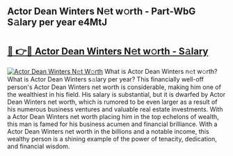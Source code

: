 ## Actor Dean Winters N𝚎t w𝚘rth - Part-WbG S𝚊lary per year e4MtJ

# <h2><a href="http://gc00rke.nevu.top/?p=Actor+Dean+Winters">🔗 👉🔴 Actor Dean Winters N𝚎t w𝚘rth - S𝚊lary</a></h2>

[![Actor Dean Winters N𝚎t W𝚘rth](https://i.imgur.com/EBH3L9S.jpeg)](http://gc00rke.nevu.top/?p=Actor+Dean+Winters)
What is Actor Dean Winters n𝚎t w𝚘rth? What is Actor Dean Winters s𝚊lary per year?
This financially well-off person's Actor Dean Winters net worth is considerable, making him one of the wealthiest in his field. His salary is substantial, but it is dwarfed by Actor Dean Winters net worth, which is rumored to be even larger as a result of his numerous business ventures and valuable real estate investments. With a Actor Dean Winters net worth placing him in the top echelons of wealth, this man is famed for his business acumen and financial brilliance. With a Actor Dean Winters net worth in the billions and a notable income, this wealthy person is a shining example of the power of tenacity, dedication, and financial wisdom.
